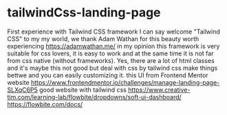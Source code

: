 # tailwindCss-landing-page
First experience with Tailwind CSS framework
I can say welcome  "Tailwind CSS" to my my world, we thank Adam Wathan for this beauty worth experiencing https://adamwathan.me/
in my opinion this framework is very suitable for css lovers, it is easy to work and at the same time it is not far from css native (without frameworks). 
Yes, there are a lot of html classes and  it's maybe this not good but deal with css by tailwind css make things bettwe and you can easily customizing it.
this UI from  Frontend Mentor website
https://www.frontendmentor.io/challenges/manage-landing-page-SLXqC6P5
good website with tailwind css
https://www.creative-tim.com/learning-lab/flowbite/dropdowns/soft-ui-dashboard/
https://flowbite.com/docs/
